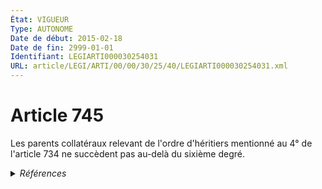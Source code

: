 ```yaml
---
État: VIGUEUR
Type: AUTONOME
Date de début: 2015-02-18
Date de fin: 2999-01-01
Identifiant: LEGIARTI000030254031
URL: article/LEGI/ARTI/00/00/30/25/40/LEGIARTI000030254031.xml
---
```


<h1>Article 745</h1>

Les parents collatéraux relevant de l'ordre d'héritiers mentionné au 4° de
l'article 734 ne succèdent pas au-delà du sixième degré.


<details>
  <summary><em>Références</em></summary>

  <h2>Articles faisant référence à l'article</h2>
  
  <ul>
    <li>
      <a href="https://legal.tricoteuses.fr//redirection/LEGIARTI000030249595?vers=git&vers=legifrance">LOI n° 2015-177 du 16 février 2015 relative à la modernisation et à la simplification du droit et des procédures dans les domaines de la justice et des affaires intérieures - article 3 PARTIELLEMENT_MODIF VIGUEUR, en vigueur depuis le 2015-02-18</a> MODIFIE source
    </li>
    <li>
      <a href="https://legal.tricoteuses.fr//redirection/LEGIARTI000006430951?vers=git&vers=legifrance">Code civil - article 734 AUTONOME MODIFIE, en vigueur du 1804-03-21 au 2002-07-01</a> CITATION cible
    </li>
    <li>
      <a href="https://legal.tricoteuses.fr//redirection/LEGIARTI000006430952?vers=git&vers=legifrance">Code civil - article 734 AUTONOME VIGUEUR, en vigueur depuis le 2002-07-01</a> CITATION cible
    </li>
  </ul>
  
  <h2>Références faites par l'article</h2>
  
  <ul>
    <li>
      2015-02-16 MODIFIE cible <a href="https://legal.tricoteuses.fr//redirection/LEGIARTI000030249595?vers=git&vers=legifrance">LOI n° 2015-177 du 16 février 2015 relative à la modernisation et à la simplification du droit et des procédures dans les domaines de la justice et des affaires intérieures - article 3 PARTIELLEMENT_MODIF VIGUEUR, en vigueur depuis le 2015-02-18</a>
    </li>
    <li>
      2999-01-01 CITATION source <a href="https://legal.tricoteuses.fr//redirection/LEGIARTI000006430951?vers=git&vers=legifrance">Code civil - article 734 AUTONOME MODIFIE, en vigueur du 1804-03-21 au 2002-07-01</a>
    </li>
    <li>
      CODIFICATION source Loi 1803-04-19
    </li>
  </ul>
</details>
